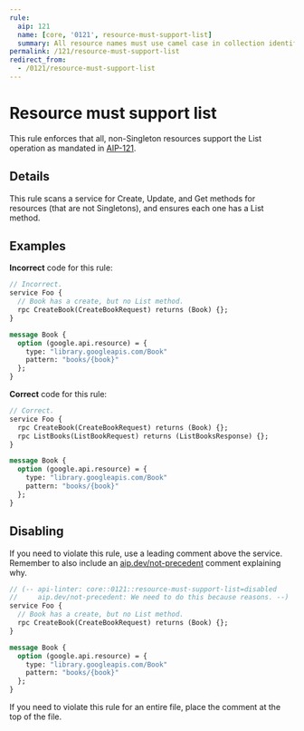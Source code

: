 ```yaml
---
rule:
  aip: 121
  name: [core, '0121', resource-must-support-list]
  summary: All resource names must use camel case in collection identifiers.
permalink: /121/resource-must-support-list
redirect_from:
  - /0121/resource-must-support-list
---
```


# Resource must support list

This rule enforces that all, non-Singleton resources support the List operation
as mandated in [AIP-121][].

## Details

This rule scans a service for Create, Update, and Get methods for resources
(that are not Singletons), and ensures each one has a List method.

## Examples

**Incorrect** code for this rule:

```proto
// Incorrect.
service Foo {
  // Book has a create, but no List method.
  rpc CreateBook(CreateBookRequest) returns (Book) {};
}

message Book {
  option (google.api.resource) = {
    type: "library.googleapis.com/Book"
    pattern: "books/{book}"
  };
}
```

**Correct** code for this rule:

```proto
// Correct.
service Foo {
  rpc CreateBook(CreateBookRequest) returns (Book) {};
  rpc ListBooks(ListBookRequest) returns (ListBooksResponse) {};
}

message Book {
  option (google.api.resource) = {
    type: "library.googleapis.com/Book"
    pattern: "books/{book}"
  };
}
```

## Disabling

If you need to violate this rule, use a leading comment above the service.
Remember to also include an [aip.dev/not-precedent][] comment explaining why.

```proto
// (-- api-linter: core::0121::resource-must-support-list=disabled
//     aip.dev/not-precedent: We need to do this because reasons. --)
service Foo {
  // Book has a create, but no List method.
  rpc CreateBook(CreateBookRequest) returns (Book) {};
}

message Book {
  option (google.api.resource) = {
    type: "library.googleapis.com/Book"
    pattern: "books/{book}"
  };
}
```

If you need to violate this rule for an entire file, place the comment at the
top of the file.

[aip-121]: https://aip.dev/121
[aip.dev/not-precedent]: https://aip.dev/not-precedent